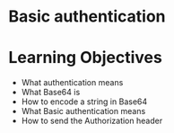 # Basic authentication

 # Learning Objectives
 
 * What authentication means
*  What Base64 is
 * How to encode a string in Base64
 * What Basic authentication means
 * How to send the Authorization header
